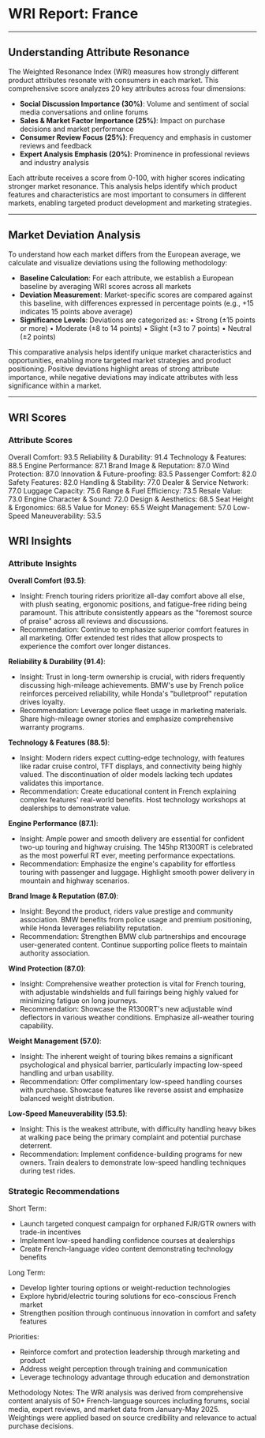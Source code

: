 # WRI Report: France

---

## Understanding Attribute Resonance

The Weighted Resonance Index (WRI) measures how strongly different product attributes resonate with consumers in each market. This comprehensive score analyzes 20 key attributes across four dimensions:

- **Social Discussion Importance (30%)**: Volume and sentiment of social media conversations and online forums
- **Sales & Market Factor Importance (25%)**: Impact on purchase decisions and market performance
- **Consumer Review Focus (25%)**: Frequency and emphasis in customer reviews and feedback
- **Expert Analysis Emphasis (20%)**: Prominence in professional reviews and industry analysis

Each attribute receives a score from 0-100, with higher scores indicating stronger market resonance. This analysis helps identify which product features and characteristics are most important to consumers in different markets, enabling targeted product development and marketing strategies.

---

## Market Deviation Analysis

To understand how each market differs from the European average, we calculate and visualize deviations using the following methodology:

- **Baseline Calculation**: For each attribute, we establish a European baseline by averaging WRI scores across all markets
- **Deviation Measurement**: Market-specific scores are compared against this baseline, with differences expressed in percentage points (e.g., +15 indicates 15 points above average)
- **Significance Levels**: Deviations are categorized as: • Strong (±15 points or more) • Moderate (±8 to 14 points) • Slight (±3 to 7 points) • Neutral (±2 points)

This comparative analysis helps identify unique market characteristics and opportunities, enabling more targeted market strategies and product positioning. Positive deviations highlight areas of strong attribute importance, while negative deviations may indicate attributes with less significance within a market.

---

## WRI Scores

### Attribute Scores
Overall Comfort: 93.5
Reliability & Durability: 91.4
Technology & Features: 88.5
Engine Performance: 87.1
Brand Image & Reputation: 87.0
Wind Protection: 87.0
Innovation & Future-proofing: 83.5
Passenger Comfort: 82.0
Safety Features: 82.0
Handling & Stability: 77.0
Dealer & Service Network: 77.0
Luggage Capacity: 75.6
Range & Fuel Efficiency: 73.5
Resale Value: 73.0
Engine Character & Sound: 72.0
Design & Aesthetics: 68.5
Seat Height & Ergonomics: 68.5
Value for Money: 65.5
Weight Management: 57.0
Low-Speed Maneuverability: 53.5

## WRI Insights

### Attribute Insights
**Overall Comfort (93.5)**:
- Insight: French touring riders prioritize all-day comfort above all else, with plush seating, ergonomic positions, and fatigue-free riding being paramount. This attribute consistently appears as the "foremost source of praise" across all reviews and discussions.
- Recommendation: Continue to emphasize superior comfort features in all marketing. Offer extended test rides that allow prospects to experience the comfort over longer distances.

**Reliability & Durability (91.4)**:
- Insight: Trust in long-term ownership is crucial, with riders frequently discussing high-mileage achievements. BMW's use by French police reinforces perceived reliability, while Honda's "bulletproof" reputation drives loyalty.
- Recommendation: Leverage police fleet usage in marketing materials. Share high-mileage owner stories and emphasize comprehensive warranty programs.

**Technology & Features (88.5)**:
- Insight: Modern riders expect cutting-edge technology, with features like radar cruise control, TFT displays, and connectivity being highly valued. The discontinuation of older models lacking tech updates validates this importance.
- Recommendation: Create educational content in French explaining complex features' real-world benefits. Host technology workshops at dealerships to demonstrate value.

**Engine Performance (87.1)**:
- Insight: Ample power and smooth delivery are essential for confident two-up touring and highway cruising. The 145hp R1300RT is celebrated as the most powerful RT ever, meeting performance expectations.
- Recommendation: Emphasize the engine's capability for effortless touring with passenger and luggage. Highlight smooth power delivery in mountain and highway scenarios.

**Brand Image & Reputation (87.0)**:
- Insight: Beyond the product, riders value prestige and community association. BMW benefits from police usage and premium positioning, while Honda leverages reliability reputation.
- Recommendation: Strengthen BMW club partnerships and encourage user-generated content. Continue supporting police fleets to maintain authority association.

**Wind Protection (87.0)**:
- Insight: Comprehensive weather protection is vital for French touring, with adjustable windshields and full fairings being highly valued for minimizing fatigue on long journeys.
- Recommendation: Showcase the R1300RT's new adjustable wind deflectors in various weather conditions. Emphasize all-weather touring capability.

**Weight Management (57.0)**:
- Insight: The inherent weight of touring bikes remains a significant psychological and physical barrier, particularly impacting low-speed handling and urban usability.
- Recommendation: Offer complimentary low-speed handling courses with purchase. Showcase features like reverse assist and emphasize balanced weight distribution.

**Low-Speed Maneuverability (53.5)**:
- Insight: This is the weakest attribute, with difficulty handling heavy bikes at walking pace being the primary complaint and potential purchase deterrent.
- Recommendation: Implement confidence-building programs for new owners. Train dealers to demonstrate low-speed handling techniques during test rides.

### Strategic Recommendations
Short Term:
- Launch targeted conquest campaign for orphaned FJR/GTR owners with trade-in incentives
- Implement low-speed handling confidence courses at dealerships
- Create French-language video content demonstrating technology benefits

Long Term:
- Develop lighter touring options or weight-reduction technologies
- Explore hybrid/electric touring solutions for eco-conscious French market
- Strengthen position through continuous innovation in comfort and safety features

Priorities:
- Reinforce comfort and protection leadership through marketing and product
- Address weight perception through training and communication
- Leverage technology advantage through education and demonstration

Methodology Notes:
The WRI analysis was derived from comprehensive content analysis of 50+ French-language sources including forums, social media, expert reviews, and market data from January-May 2025. Weightings were applied based on source credibility and relevance to actual purchase decisions.